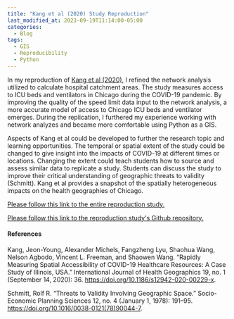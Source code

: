 ```yaml
---
title: "Kang et al (2020) Study Reproduction"
last_modified_at: 2023-09-19T11:14:00-05:00
categories:
  - Blog
tags:
  - GIS
  - Reproducibility
  - Python
---
```


In my reproduction of [Kang et al (2020)](https://doi.org/10.1186/s12942-020-00229-x), I refined the network analysis utilized to calculate hospital catchment areas. 
The study measures access to ICU beds and ventilators in Chicago during the COVID-19 pandemic. 
By improving the quality of the speed limit data input to the network analysis, a more accurate model of access to Chicago ICU beds and ventilator emerges. 
During the replication, I furthered my experience working with network analyzes and became more comfortable using Python as a GIS. 

Aspects of Kang et al could be developed to further the research topic and learning opportunities. 
The temporal or spatial extent of the study could be changed to give insight into the impacts of COVID-19 at different times or locations. 
Changing the extent could teach students how to source and assess similar data to replicate a study. 
Students can discuss the study to improve their critical understanding of geographic threats to validity (Schmitt).
Kang et al provides a snapshot of the spatially heterogeneous impacts on the health geographies of Chicago. 


[Please follow this link to the entire reproduction study.](https://t-sutter.github.io/RPr-Kang-2020/) 

[Please follow this link to the reproduction study's Github repository.](https://github.com/t-sutter/RPr-Kang-2020)

#### References

Kang, Jeon-Young, Alexander Michels, Fangzheng Lyu, Shaohua Wang, Nelson Agbodo, Vincent L. Freeman, and Shaowen Wang. “Rapidly Measuring Spatial Accessibility of COVID-19 Healthcare Resources: A Case Study of Illinois, USA.” International Journal of Health Geographics 19, no. 1 (September 14, 2020): 36. https://doi.org/10.1186/s12942-020-00229-x.

Schmitt, Rolf R. “Threats to Validity Involving Geographic Space.” Socio-Economic Planning Sciences 12, no. 4 (January 1, 1978): 191–95. https://doi.org/10.1016/0038-0121(78)90044-7.
